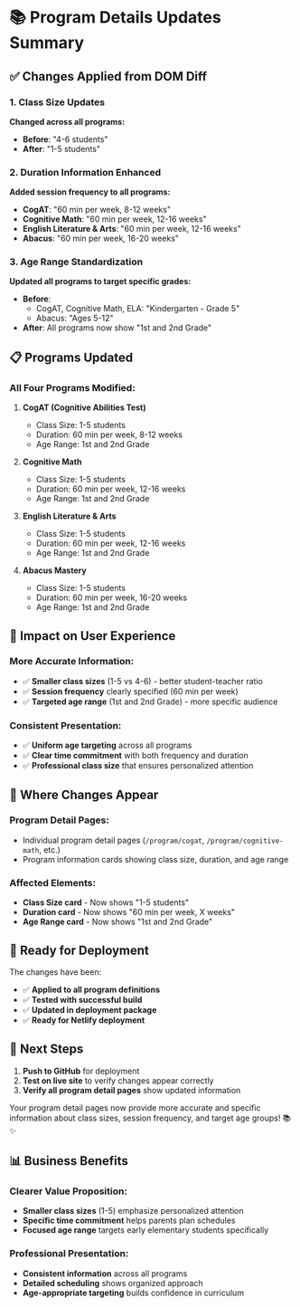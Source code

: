 # 📚 Program Details Updates Summary

## ✅ **Changes Applied from DOM Diff**

### **1. Class Size Updates**

**Changed across all programs:**

- **Before**: "4-6 students"
- **After**: "1-5 students"

### **2. Duration Information Enhanced**

**Added session frequency to all programs:**

- **CogAT**: "60 min per week, 8-12 weeks"
- **Cognitive Math**: "60 min per week, 12-16 weeks"
- **English Literature & Arts**: "60 min per week, 12-16 weeks"
- **Abacus**: "60 min per week, 16-20 weeks"

### **3. Age Range Standardization**

**Updated all programs to target specific grades:**

- **Before**:
  - CogAT, Cognitive Math, ELA: "Kindergarten - Grade 5"
  - Abacus: "Ages 5-12"
- **After**: All programs now show "1st and 2nd Grade"

## 📋 **Programs Updated**

### **All Four Programs Modified:**

1. **CogAT (Cognitive Abilities Test)**
   - Class Size: 1-5 students
   - Duration: 60 min per week, 8-12 weeks
   - Age Range: 1st and 2nd Grade

2. **Cognitive Math**
   - Class Size: 1-5 students
   - Duration: 60 min per week, 12-16 weeks
   - Age Range: 1st and 2nd Grade

3. **English Literature & Arts**
   - Class Size: 1-5 students
   - Duration: 60 min per week, 12-16 weeks
   - Age Range: 1st and 2nd Grade

4. **Abacus Mastery**
   - Class Size: 1-5 students
   - Duration: 60 min per week, 16-20 weeks
   - Age Range: 1st and 2nd Grade

## 🎯 **Impact on User Experience**

### **More Accurate Information:**

- ✅ **Smaller class sizes** (1-5 vs 4-6) - better student-teacher ratio
- ✅ **Session frequency** clearly specified (60 min per week)
- ✅ **Targeted age range** (1st and 2nd Grade) - more specific audience

### **Consistent Presentation:**

- ✅ **Uniform age targeting** across all programs
- ✅ **Clear time commitment** with both frequency and duration
- ✅ **Professional class size** that ensures personalized attention

## 📱 **Where Changes Appear**

### **Program Detail Pages:**

- Individual program detail pages (`/program/cogat`, `/program/cognitive-math`, etc.)
- Program information cards showing class size, duration, and age range

### **Affected Elements:**

- **Class Size card** - Now shows "1-5 students"
- **Duration card** - Now shows "60 min per week, X weeks"
- **Age Range card** - Now shows "1st and 2nd Grade"

## 🚀 **Ready for Deployment**

The changes have been:

- ✅ **Applied to all program definitions**
- ✅ **Tested with successful build**
- ✅ **Updated in deployment package**
- ✅ **Ready for Netlify deployment**

## 🔄 **Next Steps**

1. **Push to GitHub** for deployment
2. **Test on live site** to verify changes appear correctly
3. **Verify all program detail pages** show updated information

Your program detail pages now provide more accurate and specific information about class sizes, session frequency, and target age groups! 📚✨

## 📊 **Business Benefits**

### **Clearer Value Proposition:**

- **Smaller class sizes** (1-5) emphasize personalized attention
- **Specific time commitment** helps parents plan schedules
- **Focused age range** targets early elementary students specifically

### **Professional Presentation:**

- **Consistent information** across all programs
- **Detailed scheduling** shows organized approach
- **Age-appropriate targeting** builds confidence in curriculum
